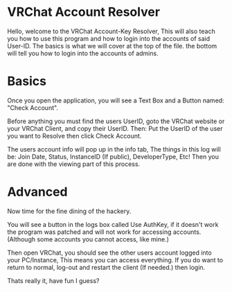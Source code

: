 # VRChat Account Resolver

Hello, welcome to the VRChat Account-Key Resolver, This will also teach you how to use this program and how to login into the accounts of said User-ID.
The basics is what we will cover at the top of the file. the bottom will tell you how to login into the accounts of admins.

# Basics

Once you open the application, you will see a Text Box and a Button named: "Check Account".

Before anything you must find the users UserID, goto the VRChat website or your VRChat Client, and copy their UserID.
Then: Put the UserID of the user you want to Resolve then click Check Account.

The users account info will pop up in the info tab, The things in this log will be: Join Date, Status, InstanceID (If public), DeveloperType, Etc!
Then you are done with the viewing part of this process.

# Advanced
Now time for the fine dining of the hackery.

You will see a button in the logs box called Use AuthKey, if it doesn't work the program was patched and will not work for accessing accounts. (Although some accounts you cannot access, like mine.)

Then open VRChat, you should see the other users account logged into your PC/Instance, This means you can access everything. If you do want to return to normal, log-out and restart the client (If needed.) then login.

Thats really it, have fun I guess?
